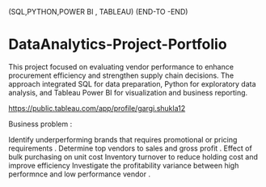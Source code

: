 (SQL,PYTHON,POWER BI , TABLEAU) (END-TO -END)

# DataAnalytics-Project-Portfolio
This project focused on evaluating vendor performance to enhance procurement efficiency and strengthen supply chain decisions. The approach integrated SQL for data preparation, Python for exploratory data analysis, and Tableau Power BI for visualization and business reporting.

https://public.tableau.com/app/profile/gargi.shukla12

Business problem :

Identify underperforming brands that requires promotional or pricing requirements .
Determine top vendors to sales and gross profit .
Effect of bulk purchasing on unit cost 
Inventory turnover to reduce holding cost and improve efficiency 
Investigate the profitability variance between high performnce and low performance vendor .

